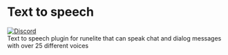 # Text to speech
[![Discord](https://img.shields.io/discord/905411059240800287.svg?label=&logo=discord&logoColor=ffffff&color=7389D8&labelColor=6A7EC2)](https://discord.gg/jDv3EZeQuD) <br>
Text to speech plugin for runelite that can speak chat and dialog messages with over 25 different voices
